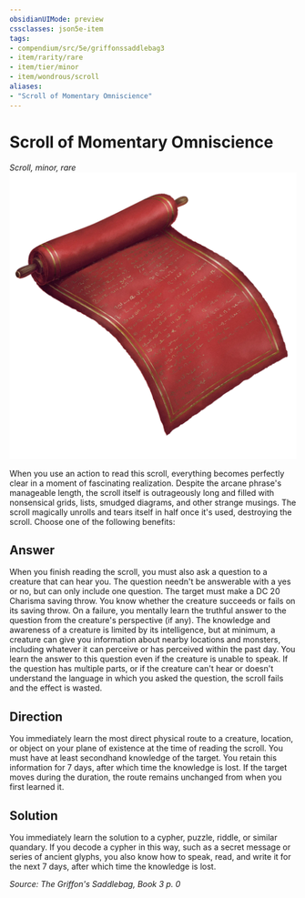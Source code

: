 ```yaml
---
obsidianUIMode: preview
cssclasses: json5e-item
tags:
- compendium/src/5e/griffonssaddlebag3
- item/rarity/rare
- item/tier/minor
- item/wondrous/scroll
aliases: 
- "Scroll of Momentary Omniscience"
---
```

# Scroll of Momentary Omniscience
*Scroll, minor, rare*  
![](https://raw.githubusercontent.com/TheGiddyLimit/homebrew-img/main/img/GriffonsSaddlebag3/Scroll-of-Momentary-Omniscience.webp#right)  


When you use an action to read this scroll, everything becomes perfectly clear in a moment of fascinating realization. Despite the arcane phrase's manageable length, the scroll itself is outrageously long and filled with nonsensical grids, lists, smudged diagrams, and other strange musings. The scroll magically unrolls and tears itself in half once it's used, destroying the scroll. Choose one of the following benefits:

## Answer

When you finish reading the scroll, you must also ask a question to a creature that can hear you. The question needn't be answerable with a yes or no, but can only include one question. The target must make a DC 20 Charisma saving throw. You know whether the creature succeeds or fails on its saving throw. On a failure, you mentally learn the truthful answer to the question from the creature's perspective (if any). The knowledge and awareness of a creature is limited by its intelligence, but at minimum, a creature can give you information about nearby locations and monsters, including whatever it can perceive or has perceived within the past day. You learn the answer to this question even if the creature is unable to speak. If the question has multiple parts, or if the creature can't hear or doesn't understand the language in which you asked the question, the scroll fails and the effect is wasted.

## Direction

You immediately learn the most direct physical route to a creature, location, or object on your plane of existence at the time of reading the scroll. You must have at least secondhand knowledge of the target. You retain this information for 7 days, after which time the knowledge is lost. If the target moves during the duration, the route remains unchanged from when you first learned it.

## Solution

You immediately learn the solution to a cypher, puzzle, riddle, or similar quandary. If you decode a cypher in this way, such as a secret message or series of ancient glyphs, you also know how to speak, read, and write it for the next 7 days, after which time the knowledge is lost.

*Source: The Griffon's Saddlebag, Book 3 p. 0*